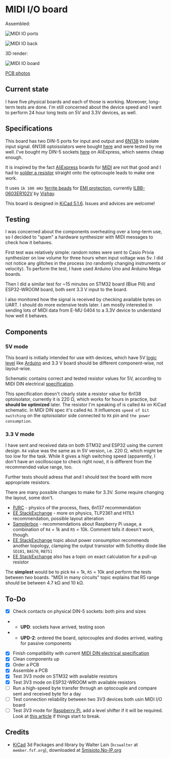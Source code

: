 # MIDI I/O board

Assembled:

![MIDI IO ports](https://i.imgur.com/nvwDDXi.jpg)

![MIDI IO back](https://i.imgur.com/HxjOJei.jpg)

3D render:

![MIDI IO board](https://i.imgur.com/3CaKhEJ.png)

[PCB photos](https://i.imgur.com/VaKc3Vo.jpg)

## Current state

I have five physical boards and each of those is working. Moreover, long-term tests are done.
I'm still concerned about the device speed and I want to perform 24 hour long tests on 5V and 3.3V devices, as well.

## Specifications

This board has two DIN-5 ports for input and output and [6N138](https://www.vishay.com/docs/83605/6n139.pdf) to isolate input signal. 6N138 optoisolators were bought [here](https://aliexpress.ru/item/32545548201.html?spm=a2g0s.9042311.0.0.264d33edC1LcYz) and were tested by me well.
I've bought my DIN-5 sockets [here](https://aliexpress.ru/item/32402564814.html) on AliExpress, which seems cheap enough.

It is inspired by the fact [AliExpress](http://aliexpress.com/) boards for [MIDI](https://en.wikipedia.org/wiki/MIDI) are not that good and I had to [solder a resistor](https://twitter.com/I_am_6r1d/status/1299311510662021120) straight onto the optocouple leads to make one work.

It uses `1k 100 mHz` [ferrite beads](https://article.murata.com/en-eu/article/basics-of-noise-countermeasures-lesson-4) for [EMI protection](https://en.wikipedia.org/wiki/Electromagnetic_interference), currently [ILBB-0603ER102V](https://static6.arrow.com/aropdfconversion/c4f424f1ec3f9ac2c3a4ec0c3df1e3ee2574f7a5/ilbb0603.pdf) by [Vishay](https://www.vishay.com/).

This board is designed in [KiCad 5.1.6](https://kicad-pcb.org/).
Issues and advices are welcome!

## Testing

I was concerned about the components overheating over a long-term use,
so I decided to "spam" a hardware synthesizer with MIDI messages to check how it behaves.

First test was relatively simple: random notes were sent to Casio Privia synthesizer on low volume for three hours when input voltage was 5v.
I did not notice any glitches in the process (no randomly changing instruments or velocity).
To perform the test, I have used Arduino Uno and Arduino Mega boards.

Then I did a similar test for ~15 minutes on STM32 board (Blue Pill) and ESP32-WROOM board, both sent 3.3 V input to the board.

I also monitored how the signal is received by checking available bytes on UART. I should do more extensive tests later.
I am mostly interested in sending lots of MIDI data from E-MU 0404 to a 3.3V device to understand how well it behaves.

## Components

### 5V mode

This board is initially intended for use with devices, which have 5V [logic level](https://en.wikipedia.org/wiki/Logic_level) like [Arduino](https://www.arduino.cc/)
and 3.3 V board should be different component-wise, not layout-wise.

Schematic contains correct and tested resistor values for 5V,
according to MIDI DIN electrical [specification](https://www.midi.org/specifications-old/item/midi-din-electrical-specification).

This specification doesn't clearly state a resistor value for 6n138 optoisolator, currently it is 220 Ω,
which works for hours in practice, but **should be optimized** later.
The resistor I'm speaking of is called `R4` on KiCad schematic. In MIDI DIN spec it's called `Rd`.
It influences `speed of bit switching` on the optoisolator side connected to `RX` pin and `the power consumption`.

### 3.3 V mode

I have sent and received data on both STM32 and ESP32 using the current design.
`R4` value was the same as in 5V version, i.e. 220 Ω, which might be too low for the task.
While it gives a high switching speed (apparently, I don't have an oscilloscope to check right now),
it is different from the recommended value range, too.

Further tests should adress that and I should test the board with more appropriate resistors.

There are many possible changes to make for 3.3V. Some require changing the layout, some don't.

 * [PJRC](http://web.archive.org/web/20201025215735/https://forum.pjrc.com/threads/45416-Base-Emitter-Resistor-for-6N139-on-MIDI-input) - physics of the process, fixes, 6n137 recommendation
 * [EE StackExchange](https://electronics.stackexchange.com/questions/165255/midi-in-many-circuits) - more on physics, TLP2361 and H11L1 recommendation, possible layout alteration
 * [Samplerbox](https://www.samplerbox.org/article/midiinwithrpi) - recommendations about Raspberry Pi usage, a combination of `R4` = 1k and `R5` = 10k. Comment tells it doesn't work, though.
 * [EE StackExchange](https://electronics.stackexchange.com/questions/288448/minimize-current-consulption-for-midi-input-circuit) topic about power consumption recommends another topology, clamping the output transistor with Schottky diode like `SD101`, `BAS70`, `RB751`
 * [EE StackExchange](https://electronics.stackexchange.com/questions/102884/how-to-calculate-exactly-resistors-values-of-opto-coupler) also has a topic on exact calculation for a pull-up resistor

The **simplest** would be to pick `R4` = 1k, `R5` = 10k and perform the tests between two boards.
"MIDI in many circuits" topic explains that R5 range should be between 4.7 kΩ and 10 kΩ.

## To-Do

- [x] Check contacts on physical DIN-5 sockets: both pins and sizes
- - **UPD**: sockets have arrived, testing soon
- - **UPD-2**: ordered the board, optocouples and diodes arrived, waiting for passive components
- [x] Finish compatibility with current [MIDI DIN electrical specification](https://www.midi.org/specifications/item/midi-din-electrical-specification)
- [x] Clean components up
- [x] Order a PCB
- [x] Assemble a PCB
- [x] Test 3V3 mode on STM32 with available resistors
- [x] Test 3V3 mode on ESP32-WROOM with available resistors
- [ ] Run a high-speed byte transfer through an optocouple and compare sent and received byte for a day
- [ ] Test connection reliability between two 3V3 devices both usin MIDI I/O board
- [ ] Test 3V3 mode for [Raspberry Pi](https://www.raspberrypi.org/), add a level shifter if it will be required. Look at [this article](https://openenergymonitor.org/forum-archive/node/12412.html) if things start to break.

## Credits

* [KiCad](https://kicad-pcb.org/) 3d Packages and library by Walter Lain (`kcswalter` at `member.fsf.org`), downloaded at [Smisioto.No-IP.org](http://smisioto.no-ip.org/elettronica/kicad/kicad-en.htm)
